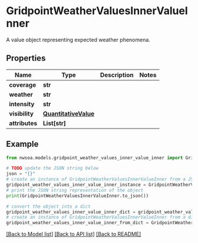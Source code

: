 # GridpointWeatherValuesInnerValueInner

A value object representing expected weather phenomena.

## Properties

Name | Type | Description | Notes
------------ | ------------- | ------------- | -------------
**coverage** | **str** |  | 
**weather** | **str** |  | 
**intensity** | **str** |  | 
**visibility** | [**QuantitativeValue**](QuantitativeValue.md) |  | 
**attributes** | **List[str]** |  | 

## Example

```python
from nwsoa.models.gridpoint_weather_values_inner_value_inner import GridpointWeatherValuesInnerValueInner

# TODO update the JSON string below
json = "{}"
# create an instance of GridpointWeatherValuesInnerValueInner from a JSON string
gridpoint_weather_values_inner_value_inner_instance = GridpointWeatherValuesInnerValueInner.from_json(json)
# print the JSON string representation of the object
print(GridpointWeatherValuesInnerValueInner.to_json())

# convert the object into a dict
gridpoint_weather_values_inner_value_inner_dict = gridpoint_weather_values_inner_value_inner_instance.to_dict()
# create an instance of GridpointWeatherValuesInnerValueInner from a dict
gridpoint_weather_values_inner_value_inner_from_dict = GridpointWeatherValuesInnerValueInner.from_dict(gridpoint_weather_values_inner_value_inner_dict)
```
[[Back to Model list]](../README.md#documentation-for-models) [[Back to API list]](../README.md#documentation-for-api-endpoints) [[Back to README]](../README.md)


